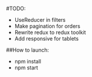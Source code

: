 #TODO:
- UseReducer in filters
- Make pagination for orders
- Rewrite redux to redux toolkit
- Add responsive for tablets

##How to launch:
- npm install
- npm start
